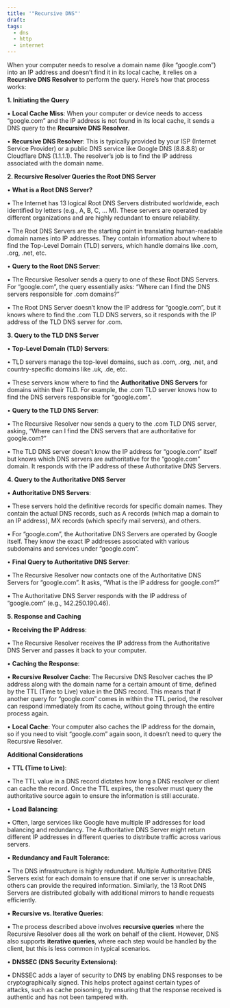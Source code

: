 ```yaml
---
title: '"Recursive DNS"'
draft: 
tags:
  - dns
  - http
  - internet
---
```

When your computer needs to resolve a domain name (like “google.com”) into an IP address and doesn’t find it in its local cache, it relies on a **Recursive DNS Resolver** to perform the query. Here’s how that process works:

  

**1. Initiating the Query**

  

• **Local Cache Miss**: When your computer or device needs to access “google.com” and the IP address is not found in its local cache, it sends a DNS query to the **Recursive DNS Resolver**.

• **Recursive DNS Resolver**: This is typically provided by your ISP (Internet Service Provider) or a public DNS service like Google DNS (8.8.8.8) or Cloudflare DNS (1.1.1.1). The resolver’s job is to find the IP address associated with the domain name.

  

**2. Recursive Resolver Queries the Root DNS Server**

  

• **What is a Root DNS Server?**

• The Internet has 13 logical Root DNS Servers distributed worldwide, each identified by letters (e.g., A, B, C, … M). These servers are operated by different organizations and are highly redundant to ensure reliability.

• The Root DNS Servers are the starting point in translating human-readable domain names into IP addresses. They contain information about where to find the Top-Level Domain (TLD) servers, which handle domains like .com, .org, .net, etc.

• **Query to the Root DNS Server**:

• The Recursive Resolver sends a query to one of these Root DNS Servers. For “google.com”, the query essentially asks: “Where can I find the DNS servers responsible for .com domains?”

• The Root DNS Server doesn’t know the IP address for “google.com”, but it knows where to find the .com TLD DNS servers, so it responds with the IP address of the TLD DNS server for .com.

  

**3. Query to the TLD DNS Server**

  

• **Top-Level Domain (TLD) Servers**:

• TLD servers manage the top-level domains, such as .com, .org, .net, and country-specific domains like .uk, .de, etc.

• These servers know where to find the **Authoritative DNS Servers** for domains within their TLD. For example, the .com TLD server knows how to find the DNS servers responsible for “google.com”.

• **Query to the TLD DNS Server**:

• The Recursive Resolver now sends a query to the .com TLD DNS server, asking, “Where can I find the DNS servers that are authoritative for google.com?”

• The TLD DNS server doesn’t know the IP address for “google.com” itself but knows which DNS servers are authoritative for the “google.com” domain. It responds with the IP address of these Authoritative DNS Servers.

  

**4. Query to the Authoritative DNS Server**

  

• **Authoritative DNS Servers**:

• These servers hold the definitive records for specific domain names. They contain the actual DNS records, such as A records (which map a domain to an IP address), MX records (which specify mail servers), and others.

• For “google.com”, the Authoritative DNS Servers are operated by Google itself. They know the exact IP addresses associated with various subdomains and services under “google.com”.

• **Final Query to Authoritative DNS Server**:

• The Recursive Resolver now contacts one of the Authoritative DNS Servers for “google.com”. It asks, “What is the IP address for google.com?”

• The Authoritative DNS Server responds with the IP address of “google.com” (e.g., 142.250.190.46).

  

**5. Response and Caching**

  

• **Receiving the IP Address**:

• The Recursive Resolver receives the IP address from the Authoritative DNS Server and passes it back to your computer.

• **Caching the Response**:

• **Recursive Resolver Cache**: The Recursive DNS Resolver caches the IP address along with the domain name for a certain amount of time, defined by the TTL (Time to Live) value in the DNS record. This means that if another query for “google.com” comes in within the TTL period, the resolver can respond immediately from its cache, without going through the entire process again.

• **Local Cache**: Your computer also caches the IP address for the domain, so if you need to visit “google.com” again soon, it doesn’t need to query the Recursive Resolver.

  

**Additional Considerations**

  

• **TTL (Time to Live)**:

• The TTL value in a DNS record dictates how long a DNS resolver or client can cache the record. Once the TTL expires, the resolver must query the authoritative source again to ensure the information is still accurate.

• **Load Balancing**:

• Often, large services like Google have multiple IP addresses for load balancing and redundancy. The Authoritative DNS Server might return different IP addresses in different queries to distribute traffic across various servers.

• **Redundancy and Fault Tolerance**:

• The DNS infrastructure is highly redundant. Multiple Authoritative DNS Servers exist for each domain to ensure that if one server is unreachable, others can provide the required information. Similarly, the 13 Root DNS Servers are distributed globally with additional mirrors to handle requests efficiently.

• **Recursive vs. Iterative Queries**:

• The process described above involves **recursive queries** where the Recursive Resolver does all the work on behalf of the client. However, DNS also supports **iterative queries**, where each step would be handled by the client, but this is less common in typical scenarios.

• **DNSSEC (DNS Security Extensions)**:

• DNSSEC adds a layer of security to DNS by enabling DNS responses to be cryptographically signed. This helps protect against certain types of attacks, such as cache poisoning, by ensuring that the response received is authentic and has not been tampered with.